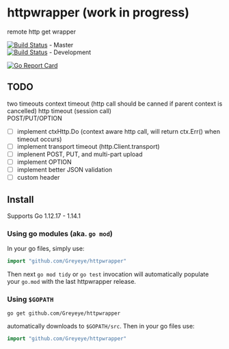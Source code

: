 # httpwrapper (work in progress)
remote http get wrapper

[![Build Status](https://travis-ci.org/Greyeye/httpwrapper.svg?branch=master)](https://travis-ci.org/Greyeye/httpwrapper) - Master  
[![Build Status](https://travis-ci.org/Greyeye/httpwrapper.svg?branch=development)](https://travis-ci.org/Greyeye/httpwrapper) - Development  

[![Go Report Card](https://goreportcard.com/badge/github.com/Greyeye/httpwrapper)](https://goreportcard.com/report/github.com/Greyeye/httpwrapper)  

## TODO
two timeouts
context timeout (http call should be canned if parent context is cancelled)
http timeout (session call)  
POST/PUT/OPTION


- [ ] implement ctxHttp.Do (context aware http call, will return ctx.Err() when timeout occurs)
- [ ] implement transport timeout (http.Client.transport)
- [ ] implenent POST, PUT, and multi-part upload
- [ ] implement OPTION
- [ ] implement better JSON validation
- [ ] custom header

## Install  

Supports Go 1.12.17 - 1.14.1

### Using go modules (aka. `go mod`)

In your go files, simply use:
``` go
import "github.com/Greyeye/httpwrapper"
```

Then next `go mod tidy` or `go test` invocation will automatically
populate your `go.mod` with the last httpwrapper release.  

### Using `$GOPATH`

```shell script
go get github.com/Greyeye/httpwrapper
```

automatically downloads to `$GOPATH/src`. Then in your
go files use:
```go
import "github.com/Greyeye/httpwrapper"
```

